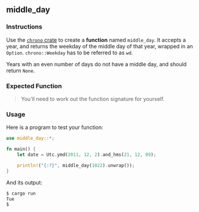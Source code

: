 ## middle_day

### Instructions

Use the [`chrono` crate](https://docs.rs/chrono/0.4.19/chrono/index.html) to create a **function** named `middle_day`. It accepts a year, and returns the weekday of the middle day of that year, wrapped in an `Option`. `chrono::Weekday` has to be referred to as `wd`.

Years with an even number of days do not have a middle day, and should return `None`.

### Expected Function

> You'll need to work out the function signature for yourself.

### Usage

Here is a program to test your function:

```rs
use middle_day::*;

fn main() {
    let date = Utc.ymd(2011, 12, 2).and_hms(21, 12, 09);

    println!("{:?}", middle_day(1022).unwrap());
}
```

And its output:

```sh
$ cargo run
Tue
$
```
